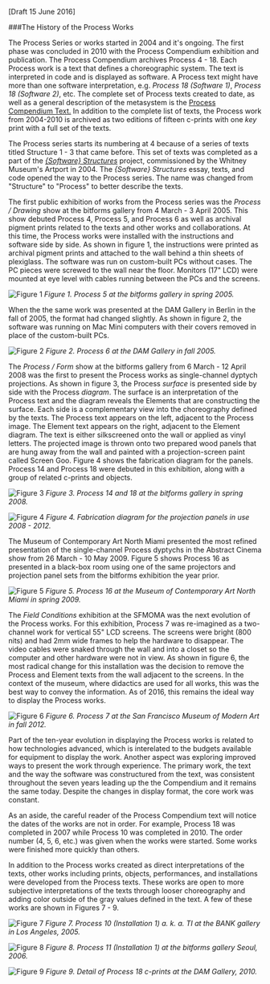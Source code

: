 [Draft 15 June 2016]

###The History of the Process Works

The Process Series or works started in 2004 and it's ongoing. The first phase was concluded in 2010 with the Process Compendium exhibition and publication. The Process Compendium archives Process 4 - 18. Each Process work is a text that defines a choreographic system. The text is interpreted in code and is displayed as software. A Process text might have more than one software interpretation, e.g. _Process 18 (Software 1)_, _Process 18 (Software 2)_, etc. The complete set of Process texts created to date, as well as a general description of the metasystem is the [Process Compendium Text.](./ProcessCompendium.md) In addition to the complete list of texts, the Process work from 2004-2010 is archived as two editions of fifteen c-prints with one _key_ print with a full set of the texts. 

The Process series starts its numbering at 4 because of a series of texts titled Structure 1 - 3 that came before. This set of texts was completed as a part of the [_{Software} Structures_](http://artport.whitney.org/commissions/softwarestructures/) project, commissioned by the Whitney Museum's Artport in 2004. The _{Software} Structures_ essay, texts, and code opened the way to the Process series. The name was changed from "Structure" to "Process" to better describe the texts. 

The first public exhibition of works from the Process series was the _Process / Drawing_ show at the bitforms gallery from 4 March - 3 April 2005. This show debuted Process 4, Process 5, and Process 6 as well as archival pigment prints related to the texts and other works and collaborations. At this time, the Process works were installed with the instructions and software side by side. As shown in figure 1, the instructions were printed as archival pigment prints and attached to the wall behind a thin sheets of plexiglass. The software was run on custom-built PCs without cases. The PC pieces were screwed to the wall near the floor. Monitors (17" LCD) were mounted at eye level with cables running between the PCs and the screens.

![Figure 1](https://github.com/REAS/studio/blob/master/images/process-history/2005-bitforms.jpg "Figure 1")
_Figure 1. Process 5 at the bitforms gallery in spring 2005._

When the the same work was presented at the DAM Gallery in Berlin in the fall of 2005, the format had changed slightly. As shown in figure 2, the software was running on Mac Mini computers with their covers removed in place of the custom-built PCs. 

![Figure 2](https://github.com/REAS/studio/blob/master/images/process-history/2005-DAM.jpg "Figure 2")
_Figure 2. Process 6 at the DAM Gallery in fall 2005._

The _Process / Form_ show at the bitforms gallery from 6 March - 12 April 2008 was the first to present the Process works as single-channel dyptych projections. As shown in figure 3, the Process _surface_ is presented side by side with the Process _diagram_. The surface is an interpretation of the Process text and the diagram reveals the Elements that are constructing the surface. Each side is a complementary view into the choreography defined by the texts. The Process text appears on the left, adjacent to the Process image. The Element text appears on the right, adjacent to the Element diagram. The text is either silkscreened onto the wall or applied as vinyl letters. The projected image is thrown onto two prepared wood panels that are hung away from the wall and painted with a projection-screen paint called Screen Goo. Figure 4 shows the fabrication diagram for the panels. Process 14 and Process 18 were debuted in this exhibition, along with a group of related c-prints and objects. 

![Figure 3](https://github.com/REAS/studio/blob/master/images/process-history/2008-bitforms.jpg "Figure 3")
_Figure 3. Process 14 and 18 at the bitforms gallery in spring 2008._

![Figure 4](https://github.com/REAS/studio/blob/master/images/process-history/2008-panels.png "Figure 4")
_Figure 4. Fabrication diagram for the projection panels in use 2008 - 2012._

The Museum of Contemporary Art North Miami presented the most refined presentation of the single-channel Process dyptychs in the Abstract Cinema show from 26 March - 10 May 2009. Figure 5 shows Process 16 as presented in a black-box room using one of the same projectors and projection panel sets from the bitforms exhibition the year prior. 

![Figure 5](https://github.com/REAS/studio/blob/master/images/process-history/2009-miami.jpg "Figure 5")
_Figure 5. Process 16 at the Museum of Contemporary Art North Miami in spring 2009._

The _Field Conditions_ exhibition at the SFMOMA was the next evolution of the Process works. For this exhibition, Process 7 was re-imagined as a two-channel work for vertical 55" LCD screens. The screens were bright (800 nits) and had 2mm wide frames to help the hardware to disappear. The video cables were snaked through the wall and into a closet so the computer and other hardware were not in view. As shown in figure 6, the most radical change for this installation was the decision to remove the Process and Element texts from the wall adjacent to the screens. In the context of the museum, where didactics are used for all works, this was the best way to convey the information. As of 2016, this remains the ideal way to display the Process works.

![Figure 6](https://github.com/REAS/studio/blob/master/images/process-history/2012-sfmoma.jpg "Figure 6")
_Figure 6. Process 7 at the San Francisco Museum of Modern Art in fall 2012._

Part of the ten-year evolution in displaying the Process works is related to how technologies advanced, which is interelated to the budgets available for equipment to display the work. Another aspect was exploring improved ways to present the work through experience. The primary work, the text and the way the software was constructured from the text, was consistent throughout the seven years leading up the the Compendium and it remains the same today. Despite the changes in display format, the core work was constant.

As an aside, the careful reader of the Process Compendium text will notice the dates of the works are not in order. For example, Process 18 was completed in 2007 while Process 10 was completed in 2010. The order number (4, 5, 6, etc.) was given when the works were started. Some works were finished more quickly than others.

In addition to the Process works created as direct interpretations of the texts, other works including prints, objects, performances, and installations were developed from the Process texts. These works are open to more subjective interpretations of the texts through looser choreography and adding color outside of the gray values defined in the text. A few of these works are shown in Figures 7 - 9.

![Figure 7](https://github.com/REAS/studio/blob/master/images/process-history/2005-bank.jpg "Figure 7")
_Figure 7. Process 10 (Installation 1) a. k. a. TI at the BANK gallery in Los Angeles, 2005._

![Figure 8](https://github.com/REAS/studio/blob/master/images/process-history/2006-seoul.jpg "Figure 8")
_Figure 8. Process 11 (Installation 1) at the bitforms gallery Seoul, 2006._

![Figure 9](https://github.com/REAS/studio/blob/master/images/process-history/2010-DAM.jpg "Figure 9")
_Figure 9. Detail of Process 18 c-prints at the DAM Gallery, 2010._


